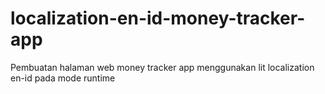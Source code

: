 # localization-en-id-money-tracker-app
Pembuatan halaman web money tracker app menggunakan lit localization en-id pada mode runtime
